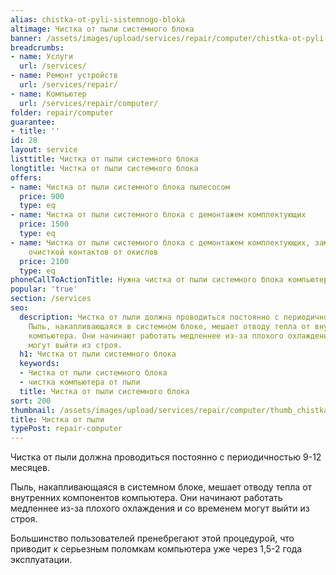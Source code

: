 ```yaml
---
alias: chistka-ot-pyli-sistemnogo-bloka
altimage: Чистка от пыли системного блока
banner: /assets/images/upload/services/repair/computer/chistka-ot-pyli-sistemnogo-bloka.jpg
breadcrumbs:
- name: Услуги
  url: /services/
- name: Ремонт устройств
  url: /services/repair/
- name: Компьютер
  url: /services/repair/computer/
folder: repair/computer
guarantee:
- title: ''
id: 28
layout: service
listtitle: Чистка от пыли системного блока
longtitle: Чистка от пыли системного блока
offers:
- name: Чистка от пыли системного блока пылесосом
  price: 900
  type: eq
- name: Чистка от пыли системного блока с демонтажем комплектующих
  price: 1500
  type: eq
- name: Чистка от пыли системного блока с демонтажем комплектующих, заменой термоинтерфейса,
    очисткой контактов от окислов
  price: 2100
  type: eq
phoneCallToActionTitle: Нужна чистка от пыли системного блока компьютера?
popular: 'true'
section: /services
seo:
  description: Чистка от пыли должна проводиться постоянно с периодичностью 9-12 месяцев.
    Пыль, накапливающаяся в системном блоке, мешает отводу тепла от внутренних компонентов
    компьютера. Они начинают работать медленнее из-за плохого охлаждения и со временем
    могут выйти из строя.
  h1: Чистка от пыли системного блока
  keywords:
  - Чистка от пыли системного блока
  - чистка компьютера от пыли
  title: Чистка от пыли системного блока
sort: 200
thumbnail: /assets/images/upload/services/repair/computer/thumb_chistka-ot-pyli-sistemnogo-bloka.jpg
title: Чистка от пыли
typePost: repair-computer
---
```

Чистка от пыли должна проводиться постоянно с периодичностью 9-12 месяцев.

Пыль, накапливающаяся в системном блоке, мешает отводу тепла от внутренних компонентов компьютера. Они начинают работать медленнее из-за плохого охлаждения и со временем могут выйти из строя.

Большинство пользователей пренебрегают этой процедурой, что приводит к серьезным поломкам компьютера уже через 1,5-2 года эксплуатации.
